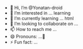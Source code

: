 - 👋 Hi, I’m @Yonatan-droid
- 👀 I’m interested in ... learning 
- 🌱 I’m currently learning ... html 
- 💞️ I’m looking to collaborate on ...
- 📫 How to reach me ...
- 😄 Pronouns: ...🤔
- ⚡ Fun fact: ...

<!---
Yonatan-droid/Yonatan-droid is a ✨ special ✨ repository because its `README.md` (this file) appears on your GitHub profile.
You can click the Preview link to take a look at your changes.
--->
